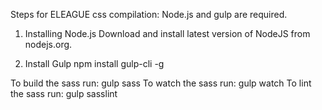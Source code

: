 Steps for ELEAGUE css compilation:
Node.js and gulp are required.

1. Installing Node.js
Download and install latest version of NodeJS from nodejs.org. 

2. Install Gulp
npm install gulp-cli -g

To build the sass run: gulp sass
To watch the sass run: gulp watch
To lint the sass run: gulp sasslint

